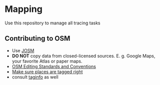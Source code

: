 # Mapping

Use this repository to manage all tracing tasks

## Contributing to OSM

- Use [JOSM](http://josm.openstreetmap.de/)
- **DO NOT** copy data from closed-licensed sources. E. g. Google Maps, your favorite Atlas or paper maps.
- [OSM Editing Standards and Conventions](http://wiki.openstreetmap.org/wiki/Editing_Standards_and_Conventions)
- [Make sure places are tagged right](https://github.com/mapbox/mapping/wiki/Tagging-Places)
- consult [taginfo](http://taginfo.openstreetmap.org/) as well
